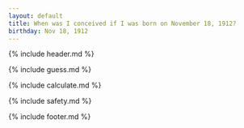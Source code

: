 ```yaml
---
layout: default
title: When was I conceived if I was born on November 18, 1912?
birthday: Nov 18, 1912
---
```


{% include header.md %}

{% include guess.md %}

{% include calculate.md %}

{% include safety.md %}

{% include footer.md %}



